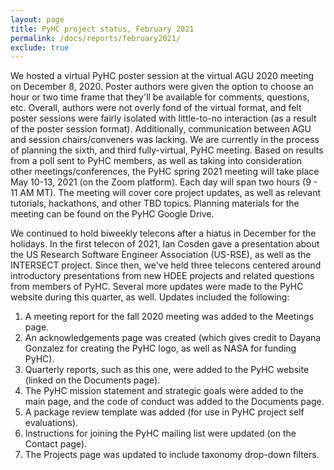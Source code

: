 ```yaml
---
layout: page
title: PyHC project status, February 2021
permalink: /docs/reports/february2021/
exclude: true
---
```


We hosted a virtual PyHC poster session at the virtual AGU 2020 meeting on December 8, 2020. Poster authors were given the option to choose an hour or two time frame that they'll be available for comments, questions, etc. Overall, authors were not overly fond of the virtual format, and felt poster sessions were fairly isolated with little-to-no interaction (as a result of the poster session format). Additionally, communication between AGU and session chairs/conveners was lacking. We are currently in the process of planning the sixth, and third fully-virtual, PyHC meeting. Based on results from a poll sent to PyHC members, as well as taking into consideration other meetings/conferences, the PyHC spring 2021 meeting will take place May 10-13, 2021 (on the Zoom platform). Each day will span two hours (9 - 11 AM MT). The meeting will cover core project updates, as well as relevant tutorials, hackathons, and other TBD topics. Planning materials for the meeting can be found on the PyHC Google Drive.  

We continued to hold biweekly telecons after a hiatus in December for the holidays. In the first telecon of 2021, Ian Cosden gave a presentation about the US Research Software Engineer Association (US-RSE), as well as the INTERSECT project. Since then, we've held three telecons centered around introductory presentations from new HDEE projects and related questions from members of PyHC. Several more updates were made to the PyHC website during this quarter, as well. Updates included the following:  
1. A meeting report for the fall 2020 meeting was added to the Meetings page. 
2. An acknowledgements page was created (which gives credit to Dayana Gonzalez for creating the PyHC logo, as well as NASA for funding PyHC). 
3. Quarterly reports, such as this one, were added to the PyHC website (linked on the Documents page).
4. The PyHC mission statement and strategic goals were added to the main page, and the code of conduct was added to the Documents page.
5. A package review template was added (for use in PyHC project self evaluations).
6. Instructions for joining the PyHC mailing list were updated (on the Contact page).
7. The Projects page was updated to include taxonomy drop-down filters.
